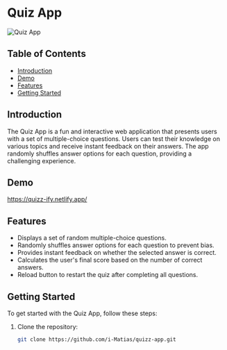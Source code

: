 # Quiz App

![Quiz App](link-to-your-app-logo-or-screenshot.png)

## Table of Contents

- [Introduction](#introduction)
- [Demo](#demo)
- [Features](#features)
- [Getting Started](#getting-started)

## Introduction

The Quiz App is a fun and interactive web application that presents users with a set of multiple-choice questions. Users can test their knowledge on various topics and receive instant feedback on their answers. The app randomly shuffles answer options for each question, providing a challenging experience.

## Demo

https://quizz-ify.netlify.app/

## Features

- Displays a set of random multiple-choice questions.
- Randomly shuffles answer options for each question to prevent bias.
- Provides instant feedback on whether the selected answer is correct.
- Calculates the user's final score based on the number of correct answers.
- Reload button to restart the quiz after completing all questions.

## Getting Started

To get started with the Quiz App, follow these steps:

1. Clone the repository:

   ```bash
   git clone https://github.com/i-Matias/quizz-app.git
